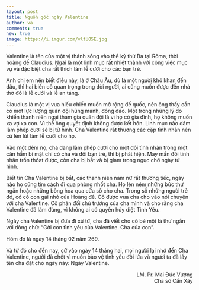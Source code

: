 ```yaml
---
layout: post
title: Nguồn gốc ngày Valentine
author: va
comments: true
new: true
image: https://i.imgur.com/vltUO5E.jpg
---
```


Valentine là tên của một vị thánh sống vào thế kỷ thứ Ba tại Rôma, thời hoàng đế Claudius. Ngài là một linh mục rất nhiệt thành với công việc mục vụ và đặc biệt cha rất thích làm lễ cưới cho các bạn trẻ.

Anh chị em nên biết điều này, là ở Châu Âu, dù là một người khô khan đến đâu, thì hai biến cố quan trọng trong đời người, ai cũng muốn được đến nhà thờ đó là lễ cưới và lễ an táng.

Claudius là một vị vua hiếu chiến muốn mở rộng đế quốc, nên ông thấy cần có một lực lượng quân đội hùng mạnh, đông đảo. Một trong những lý do khiến thanh niên ngại tham gia quân đội là vì họ có gia đình, họ không muốn xa vợ xa con. Vì thế ông quyết định không được kết hôn. Linh mục nào dám làm phép cưới sẽ bị tử hình. Cha Valentine rất thương các cặp tình nhân nên cứ lén lút làm lễ cưới cho họ.

Vào một đêm nọ, cha đang làm phép cưới cho một đôi tình nhân trong một căn hầm bí mật chỉ có cha và đôi bạn trẻ, thì bị phát hiện. May mắn đôi tình nhân trốn thóat được, còn cha bị bắt và bị giam trong ngục chờ ngày tử hình.

Biết tin Cha Valentine bị bắt, các thanh niên nam nữ rất thương tiếc, ngày nào họ cũng tìm cách đi qua phòng nhốt cha. Họ lén ném những bức thư ngắn hoặc những bông hoa qua cửa sổ cho cha. Trong số những người trẻ đó, có cô con gái nhỏ của Hoàng đế. Cô được vua cha cho vào nói chuyện với cha Valentine. Cô phản đối chủ trương của cha mình và cho rằng cha Valentine đã làm đúng, vì không ai có quyền hủy diệt Tình Yêu.

Ngày cha Valentine bị đưa đi xử tử, cha đã viết cho cô bé một lá thư ngắn với dòng chữ: “Gởi con tình yêu của Valentine. Cha của con”.

Hôm đó là ngày 14 tháng 02 năm 269.

Và từ đó cho đến nay, cứ vào ngày 14 tháng hai, mọi người lại nhớ đến Cha Valentine, người đã chết vì muốn bảo vệ tình yêu đôi lứa và người ta đã lấy tên cha đặt cho ngày này: Ngày Valentine.

<p style="text-align:right;">
LM. Pr. Mai Đức Vượng<br/>
Cha sở Cần Xây
</p>
